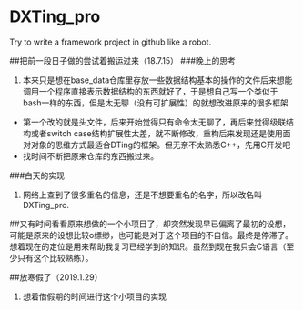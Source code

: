 # DXTing_pro
Try to write a framework project in github like a robot.

##把前一段日子做的尝试着搬运过来（18.7.15）
###晚上的思考
1. 本来只是想在base_data仓库里存放一些数据结构基本的操作的文件后来想能调用一个程序直接表示数据结构的东西就好了，于是想自己写一个类似于bash一样的东西，但是太无聊（没有可扩展性）的就想改进原来的很多框架
- 第一个改的就是头文件，后来开始觉得只有命令太无聊了，再后来觉得级联结构或者switch case结构扩展性太差，就不断修改，重构后来发现还是使用面对对象的思维方式最适合DTing的框架。但无奈不太熟悉C++，先用C开发吧
- 找时间不断把原来仓库的东西搬过来。

###白天的实现
1. 网络上查到了很多重名的信息，还是不想要重名的名字，所以改名叫DXTing_pro.

##又有时间看看原来想做的一个小项目了，却突然发现早已偏离了最初的设想，可能是原来的设想比较o缥缈，也可能是对于这个项目的不自信。最终是停滞了。
想着现在的定位是用来帮助我复习已经学到的知识。虽然到现在我只会C语言（至少只有这个比较熟练）。

##放寒假了（2019.1.29）
1. 想着借假期的时间进行这个小项目的实现
